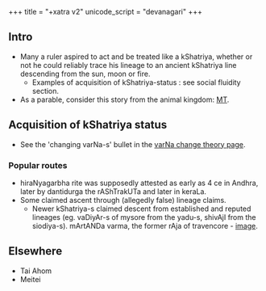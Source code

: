 +++
title = "+xatra v2"
unicode_script = "devanagari"
+++


## Intro
- Many a ruler aspired to act and be treated like a kShatriya, whether or not he could reliably trace his lineage to an ancient kShatriya line descending from the sun, moon or fire.
  - Examples of acquisition of kShatriya-status : see social fluidity section.
- As a parable, consider this story from the animal kingdom: [MT](https://agnimaan.wordpress.com/2015/06/02/the-parable-of-the-kshatriya-s/).

## Acquisition of kShatriya status
- See the 'changing varNa-s' bullet in the [varNa change theory page](AgamaH/varna-theory/varNa-change).

### Popular routes
- hiraNyagarbha rite was supposedly attested as early as 4 ce in Andhra, later by dantidurga the rAShTrakUTa and later in keraLa.
- Some claimed ascent through (allegedly false) lineage claims.
  - Newer kShatriya-s claimed descent from established and reputed lineages (eg. vaDiyAr-s of mysore from the yadu-s, shivAjI from the siodiya-s). mArtANDa varma, the former rAja of travencore -  [image](http://i.imgur.com/TdE1hsw.jpg).

## Elsewhere
- Tai Ahom
- Meitei